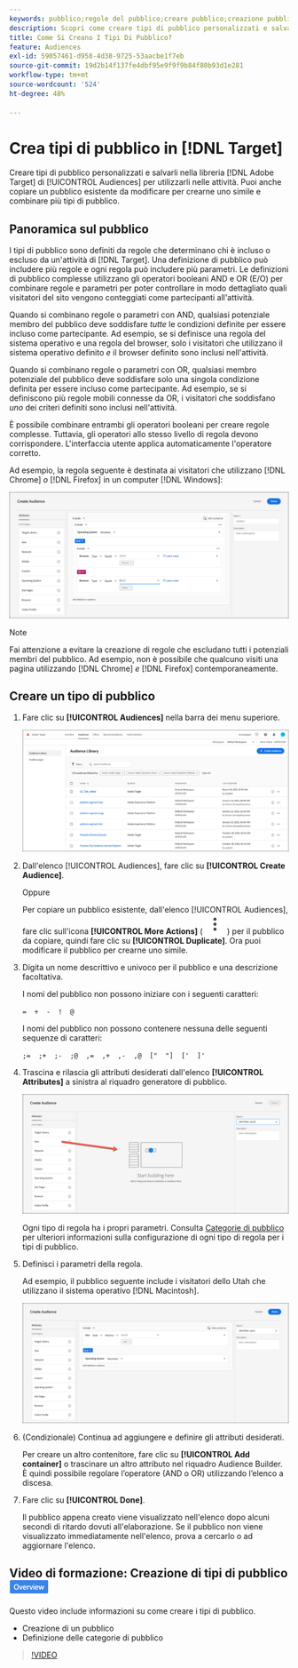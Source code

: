 ```yaml
---
keywords: pubblico;regole del pubblico;creare pubblico;creazione pubblico
description: Scopri come creare tipi di pubblico personalizzati e salvarli nella libreria  [!DNL Adobe Target] [!UICONTROL Audiences] per utilizzarli nelle attività.
title: Come Si Creano I Tipi Di Pubblico?
feature: Audiences
exl-id: 59057461-d958-4d38-9725-53aacbe1f7eb
source-git-commit: 19d2b14f137fe4dbf95e9f9f9b84f80b93d1e281
workflow-type: tm+mt
source-wordcount: '524'
ht-degree: 48%

---
```


# Crea tipi di pubblico in [!DNL Target]

Creare tipi di pubblico personalizzati e salvarli nella libreria [!DNL Adobe Target] di [!UICONTROL Audiences] per utilizzarli nelle attività. Puoi anche copiare un pubblico esistente da modificare per crearne uno simile e combinare più tipi di pubblico.

## Panoramica sul pubblico

I tipi di pubblico sono definiti da regole che determinano chi è incluso o escluso da un&#39;attività di [!DNL Target]. Una definizione di pubblico può includere più regole e ogni regola può includere più parametri. Le definizioni di pubblico complesse utilizzano gli operatori booleani AND e OR (E/O) per combinare regole e parametri per poter controllare in modo dettagliato quali visitatori del sito vengono conteggiati come partecipanti all&#39;attività.

Quando si combinano regole o parametri con AND, qualsiasi potenziale membro del pubblico deve soddisfare *tutte* le condizioni definite per essere incluso come partecipante. Ad esempio, se si definisce una regola del sistema operativo e una regola del browser, solo i visitatori che utilizzano il sistema operativo definito *e* il browser definito sono inclusi nell&#39;attività.

Quando si combinano regole o parametri con OR, qualsiasi membro potenziale del pubblico deve soddisfare solo una singola condizione definita per essere incluso come partecipante. Ad esempio, se si definiscono più regole mobili connesse da OR, i visitatori che soddisfano *uno* dei criteri definiti sono inclusi nell&#39;attività.

È possibile combinare entrambi gli operatori booleani per creare regole complesse. Tuttavia, gli operatori allo stesso livello di regola devono corrispondere. L&#39;interfaccia utente applica automaticamente l&#39;operatore corretto.

Ad esempio, la regola seguente è destinata ai visitatori che utilizzano [!DNL Chrome] *o* [!DNL Firefox] in un computer [!DNL Windows]:

![Creare un pubblico](assets/audience_create.png)

>[!NOTE]
>
>Fai attenzione a evitare la creazione di regole che escludano tutti i potenziali membri del pubblico. Ad esempio, non è possibile che qualcuno visiti una pagina utilizzando [!DNL Chrome] *e* [!DNL Firefox] contemporaneamente.

## Creare un tipo di pubblico

1. Fare clic su **[!UICONTROL Audiences]** nella barra dei menu superiore.

   ![immagine dell&#39;elenco dei tipi di pubblico](assets/audiences_list.png)

1. Dall&#39;elenco [!UICONTROL Audiences], fare clic su **[!UICONTROL Create Audience]**.

   Oppure

   Per copiare un pubblico esistente, dall&#39;elenco [!UICONTROL Audiences], fare clic sull&#39;icona **[!UICONTROL More Actions]** ( ![icona Altre azioni](/help/main/assets/icons/MoreSmallListVert.svg) ) per il pubblico da copiare, quindi fare clic su **[!UICONTROL Duplicate]**. Ora puoi modificare il pubblico per crearne uno simile.

1. Digita un nome descrittivo e univoco per il pubblico e una descrizione facoltativa.

   I nomi del pubblico non possono iniziare con i seguenti caratteri:

   `=  +  -  !  @`

   I nomi del pubblico non possono contenere nessuna delle seguenti sequenze di caratteri:

   `;=  ;+  ;-  ;@  ,=  ,+  ,-  ,@  ["  "]  ['  ]'`

1. Trascina e rilascia gli attributi desiderati dall&#39;elenco **[!UICONTROL Attributes]** a sinistra al riquadro generatore di pubblico.

   ![Trascina e rilascia gli attributi](assets/drag-attribute.png)

   Ogni tipo di regola ha i propri parametri. Consulta [Categorie di pubblico](/help/main/c-target/c-audiences/c-target-rules/target-rules.md#concept_E3A77E42F1644503A829B5107B20880D) per ulteriori informazioni sulla configurazione di ogni tipo di regola per i tipi di pubblico.

1. Definisci i parametri della regola.

   Ad esempio, il pubblico seguente include i visitatori dello Utah che utilizzano il sistema operativo [!DNL Macintosh].

   ![Pubblico Utah/Macintosh](assets/adience-builder.png)

1. (Condizionale) Continua ad aggiungere e definire gli attributi desiderati.

   Per creare un altro contenitore, fare clic su **[!UICONTROL Add container]** o trascinare un altro attributo nel riquadro Audience Builder. È quindi possibile regolare l’operatore (AND o OR) utilizzando l’elenco a discesa.

1. Fare clic su **[!UICONTROL Done]**.

   Il pubblico appena creato viene visualizzato nell&#39;elenco dopo alcuni secondi di ritardo dovuti all&#39;elaborazione. Se il pubblico non viene visualizzato immediatamente nell&#39;elenco, prova a cercarlo o ad aggiornare l&#39;elenco.

## Video di formazione: Creazione di tipi di pubblico ![Icona panoramica](/help/main/assets/overview.png)

Questo video include informazioni su come creare i tipi di pubblico.

* Creazione di un pubblico
* Definizione delle categorie di pubblico

>[!VIDEO](https://video.tv.adobe.com/v/17392)
